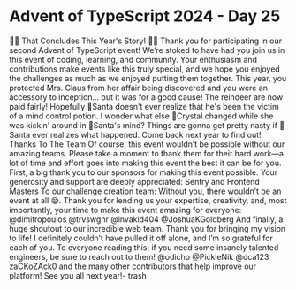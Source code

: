 # Advent of TypeScript 2024 - Day 25

🎉🪩 That Concludes This Year's Story! 🪩🎉
Thank you for participating in our second Advent of TypeScript event! We’re stoked to have had you join us in this event of coding, learning, and community. Your enthusiasm and contributions make events like this truly special, and we hope you enjoyed the challenges as much as we enjoyed putting them together.
This year, you protected Mrs. Claus from her affair being discovered and you were an accessory to inception... but it was for a good cause!  The reindeer are now paid fairly! Hopefully 🎅Santa doesn't ever realize that he's been the victim of a mind control potion. I wonder what else 💋Crystal changed while she was kickin' around in 🎅Santa's mind?
Things are gonna get pretty nasty if 🎅Santa ever realizes what happened.  Come back next year to find out!
Thanks To The Team
Of course, this event wouldn’t be possible without our amazing teams. Please take a moment to thank them for their hard work—a lot of time and effort goes into making this event the best it can be for you.
First, a big thank you to our sponsors for making this event possible. Your generosity and support are deeply appreciated:
Sentry and Frontend Masters
To our challenge creation team: Without you, there wouldn’t be an event at all 😅. Thank you for lending us your expertise, creativity, and, most importantly, your time to make this event amazing for everyone:
@dimitropoulos @trvswgnr @invakid404 @JoshuaKGoldberg
And finally, a huge shoutout to our incredible web team. Thank you for bringing my vision to life! I definitely couldn’t have pulled it off alone, and I’m so grateful for each of you. To everyone reading this: if you need some insanely talented engineers, be sure to reach out to them!
@odicho @PickleNik @dca123 zaCKoZAck0 and the many other contributors that help improve our platform!
See you all next year!- trash
